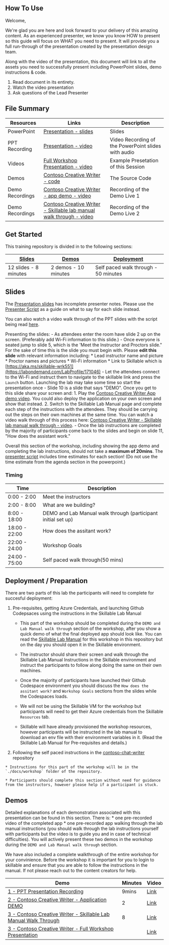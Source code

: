 ## How To Use 

Welcome,

We're glad you are here and look forward to your delivery of this amazing content. As an experienced presenter, we know you know HOW to present so this guide will focus on WHAT you need to present. It will provide you a full run-through of the presentation created by the presentation design team. 

Along with the video of the presentation, this document will link to all the assets you need to successfully present including PowerPoint slides, demo instructions & code.

1.  Read document in its entirety.
2.  Watch the video presentation
3.  Ask questions of the Lead Presenter

## File Summary

| Resources          | Links                            | Description |
|-------------------|----------------------------------|-------------------|
| PowerPoint        | [Presentation - slides](https://aka.ms/AArxx4v) | Slides |
| PPT Recording     | [Presentation - video](https://microsoft.sharepoint.com/:v:/t/AI-Tour-FY25/EeRakQoGGvJEiplsCiH39DsBdLhomjkXkxBPQzct9WhozA?e=0lYV7w) | Video Recording of the PowerPoint slides with audio |
| Videos            | [Full Workshop Presentation - video](https://marlene_recording) | Example Presetation of this Session |
| Demos             | [Contoso Creative Writer - code](https://github.com/Azure-Samples/contoso-creative-writer) | The Source Code | 
| Demo Recordings           | [Contoso Creative Writer - app demo - video](https://microsoft.sharepoint.com/:v:/t/AI-Tour-FY25/Ecryff-J5pdIvkPEmDjCVRABvORXWvO6dX7yHPisSCVS0w?e=CeskSB ) | Recording of the Demo Live 1 | 
| Demo Recordings           | [Contoso Creative Writer - Skillable lab manual walk through - video](This_showsPrerequisites.mp4) | Recording of the Demo Live 2 | 


## Get Started

This training repository is divided in to the following sections:

| [Slides](#slides) | [Demos](#demos) | [Deployment](#deployment-Preparation) | 
|-------------------|---------------------------|--------------------------------------
| 12 slides - 8 minutes| 2 demos - 10 minutes | Self paced walk through - 50 minutes

## Slides

The [Presentation slides](https://aka.ms/AArxx4v) has incomplete presenter notes. Please use the [Presenter Script](SCRIPT.md) as a guide on what to say for each slide instead. 

You can also watch a video walk through of the PPT slides with the script being read [here](https://microsoft.sharepoint.com/:v:/t/AI-Tour-FY25/EeRakQoGGvJEiplsCiH39DsBdLhomjkXkxBPQzct9WhozA?e=0lYV7w). 

Presenting the slides: 
    - As attendees enter the room have slide 2 up on the screen. (Preferably add Wi-Fi information to this slide.)
    - Once everyone is seated jump to slide 5, which is the 'Meet the Instructor and Proctors slide." For the sake of time this is the slide you must begin with. Please **edit this slide** with relevant information including:
        * Lead instructor name and picture
        * Proctor names and pictures 
        * Wi-Fi information
        * Link to Skillable which is [https://aka.ms/skillable-wrk551](https://labondemand.com/LabProfile/171046)
    - Let the attendees connect to the Wi-Fi and instruct them to navigate to the skillable link and press the `Launch` button. Launching the lab may take some time so start the presentation once 
    - Slide 10 is a slide that says "DEMO". Once you get to this slide share your screen and:
        1. Play the [Contoso Creative Writer App demo video](https://microsoft.sharepoint.com/:v:/t/AI-Tour-FY25/Ecryff-J5pdIvkPEmDjCVRABvORXWvO6dX7yHPisSCVS0w?e=CeskSB ). You could also deploy the application on your own screen and show that instead. 
        2. Switch to the Skillable Lab Manual page and complete each step of the instructions with the attendees. They should be carrying out the steps on their own machines at the same time. You can watch a video walk through of this process here:  [Contoso Creative Writer - Skillable lab manual walk through - video](This_showsPrerequisites.mp4). 
    - Once the lab instructions are completed by the majority of participants come back to the slides and begin on slide 11, "How does the assistant work." 

Overall this section of the workshop, including showing the app demo and completing the lab instructions, should not take a **maximum of 20mins**. The [presenter script](SCRIPT.md) includes time estimates for each section! (Do not use the time estimate from the agenda section in the powerpoint.)

### Timing

| Time        | Description 
--------------|-------------
0:00 - 2:00   | Meet the instructors 
2:00 - 8:00  | What are we building?
8:00 - 18:00 | DEMO and Lab Manual walk through (participant initial set up)
18:00 - 22:00 | How does the assitant work?
22:00 - 24:00 | Workshop Goals 
24:00 - 75:00 | Self paced walk through(50 mins)

## Deployment / Preparation

There are two parts of this lab the participants will need to complete for succesful deployment: 

1. Pre-requisites, getting Azure Credentials, and launching Github Codepsaces using the instructions in the Skillable Lab Manual

    * This part of the workshop should be completed during the `DEMO and Lab Manual walk through` section of the workshop, after you show a quick demo of what the final deployed app should look like. You can read the [Skillable Lab Manual](LAB_MANUAL.md) for this workshop in this repository but on the day you should open it in the Skillable environment. 

    * The instructor should share their screen and walk through the Skillable Lab Manual Instructions in the Skillable environment and instruct the participants to follow along doing the same on their own machines. 

    * Once the majority of participants have launched their Github Codespace environment you should discuss the `How does the assitant work?` and `Workshop Goals` sections from the slides while the Codespaces loads. 

    * We will not be using the Skillable VM for the workshop but participants will need to get their Azure credentials from the Skillable `Resources` tab. 

    * Skillable will have already provisioned the workshop resources, however participants will be instructed in the lab manual to download an env file with their environment variables in it. (Read the Skillable Lab Manual for Pre-requisites and details.)

2.   Following the self paced instructions in the [contoso-chat-writer](https://github.com/Azure-Samples/contoso-creative-writer) repository

    * Instructions for this part of the workshop will be in the `./docs/workshop` folder of the repository. 

    * Participants should complete this section without need for guidance from the instructors, however please help if a participant is stuck.  


## Demos

Detailed explanations of each demonstration associated with this presentation can be found in this section. There is:
    * one pre-recorded video of the completed app 
    * one pre-recorded app walking through the lab manual instructions (you should walk through the lab instructions yourself with participants but the video is to guide you and in case of technical difficulties). 
You will actively present these two demos in the workshop during the `DEMO and Lab Manual walk through` section. 

We have also included a complete walkthrough of the entire workshop for your convinience. 
Before the workshop it is important for you to login to skillable and ensure that you are able to follow the instructions in the manual. If not please reach out to the content creators for help.

| Demo 	                                                                                               | Minutes | Video |
-------------------------------------------------------------------------------------------------------|---------|----------------- | 
|  [1 - PPT Presentation Recording](https://microsoft.sharepoint.com/:v:/t/AI-Tour-FY25/EeRakQoGGvJEiplsCiH39DsBdLhomjkXkxBPQzct9WhozA?e=0lYV7w) | 9mins       | [Link](https://microsoft.sharepoint.com/:v:/t/AI-Tour-FY25/EeRakQoGGvJEiplsCiH39DsBdLhomjkXkxBPQzct9WhozA?e=0lYV7w) |
|  [2 - Contoso Creative Writer - Application DEMO](https://github.com/Azure-Samples/contoso-creative-writer) | 2       | [Link](https://github.com/Azure-Samples/contoso-creative-writer) |
|  [3 - Contoso Creative Writer - Skillable Lab Manual Walk Through](LAB_MANUAL.md) | 8       | [Link](https://globaleventcdn.mp4) |
|  [3 - Contoso Creative Writer - Full Workshop Presentation](https://github.com/Azure-Samples/contoso-creative-writer) |        | [Link](https://globaleventcdn.blob.core.windows.net/assets/data/data10/Data10-Demo-NoAudio.mp4) |

 